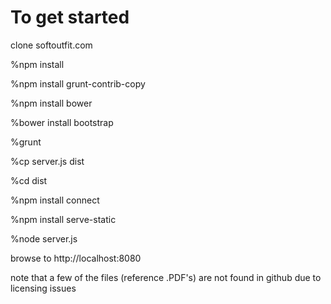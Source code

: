 To get started
==============
clone softoutfit.com

%npm install

%npm install grunt-contrib-copy

%npm install bower

%bower install bootstrap

%grunt

%cp server.js dist

%cd dist

%npm install connect

%npm install serve-static

%node server.js

browse to http://localhost:8080

note that a few of the files (reference .PDF's) are not found in github due to licensing issues
